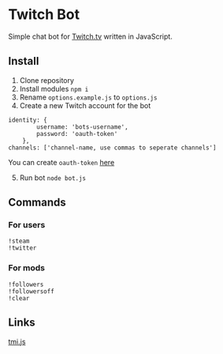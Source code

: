 # Twitch Bot
Simple chat bot for [Twitch.tv](https://twitch.tv/) written in JavaScript.
## Install
1. Clone repository
2. Install modules ```npm i```
3. Rename ```options.example.js``` to ```options.js```
4. Create a new Twitch account for the bot
```
identity: {
        username: 'bots-username',
        password: 'oauth-token'
    },
channels: ['channel-name, use commas to seperate channels']
```
You can create ```oauth-token``` [here](https://twitchapps.com/tmi/)

5. Run bot ```node bot.js```
## Commands
### For users
```
!steam
!twitter
```
### For mods
```
!followers
!followersoff
!clear
```
## Links
[tmi.js](https://docs.tmijs.org/)
